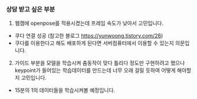 ### 상담 받고 싶은 부분
1. 웹캠에 openpose를 적용시켰는데 프레임 속도가 낮아서 고민입니다.
  - 쿠다 연결 성공
    (참고한 블로그 https://yunwoong.tistory.com/26)
  - 쿠다를 이용한다고 해도 배포하게 된다면 서버컴퓨터에서 이용할 수 있는지 의문입니다.
2. 가이드 부분을 모델을 학습시켜 춤동작이 맞다 틀리다 정도만 구현하려고 했으나 keypoint가 들어있는 학습데이터를 만드는데 너무 오래 걸릴 듯하여 어떻게 해야할지 고민입니다.
  - 15분의 1의 데이터들을 학습시켜볼 예정입니다.
